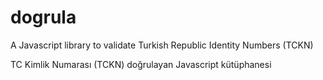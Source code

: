 # dogrula
A Javascript library to validate Turkish Republic Identity Numbers (TCKN)

TC Kimlik Numarası (TCKN) doğrulayan Javascript kütüphanesi
